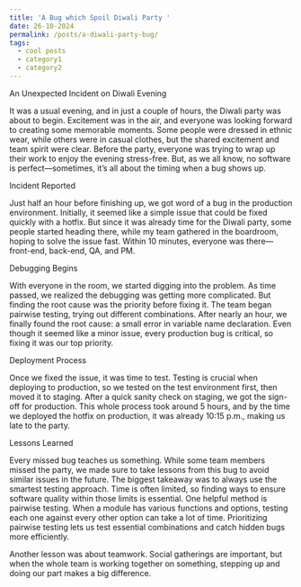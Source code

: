 ```yaml
---
title: 'A Bug which Spoil Diwali Party '
date: 26-10-2024
permalink: /posts/a-diwali-party-bug/
tags:
  - cool posts
  - category1
  - category2
---
```



An Unexpected Incident on Diwali Evening

It was a usual evening, and in just a couple of hours, the Diwali party was about to begin. Excitement was in the air, and everyone was looking forward to creating some memorable moments. Some people were dressed in ethnic wear, while others were in casual clothes, but the shared excitement and team spirit were clear. Before the party, everyone was trying to wrap up their work to enjoy the evening stress-free. But, as we all know, no software is perfect—sometimes, it’s all about the timing when a bug shows up.

Incident Reported

Just half an hour before finishing up, we got word of a bug in the production environment. Initially, it seemed like a simple issue that could be fixed quickly with a hotfix. But since it was already time for the Diwali party, some people started heading there, while my team gathered in the boardroom, hoping to solve the issue fast. Within 10 minutes, everyone was there—front-end, back-end, QA, and PM.

Debugging Begins

With everyone in the room, we started digging into the problem. As time passed, we realized the debugging was getting more complicated. But finding the root cause was the priority before fixing it. The team began pairwise testing, trying out different combinations. After nearly an hour, we finally found the root cause: a small error in variable name declaration. Even though it seemed like a minor issue, every production bug is critical, so fixing it was our top priority.

Deployment Process

Once we fixed the issue, it was time to test. Testing is crucial when deploying to production, so we tested on the test environment first, then moved it to staging. After a quick sanity check on staging, we got the sign-off for production. This whole process took around 5 hours, and by the time we deployed the hotfix on production, it was already 10:15 p.m., making us late to the party.

Lessons Learned

Every missed bug teaches us something. While some team members missed the party, we made sure to take lessons from this bug to avoid similar issues in the future. The biggest takeaway was to always use the smartest testing approach. Time is often limited, so finding ways to ensure software quality within those limits is essential. One helpful method is pairwise testing. When a module has various functions and options, testing each one against every other option can take a lot of time. Prioritizing pairwise testing lets us test essential combinations and catch hidden bugs more efficiently.

Another lesson was about teamwork. Social gatherings are important, but when the whole team is working together on something, stepping up and doing our part makes a big difference.


